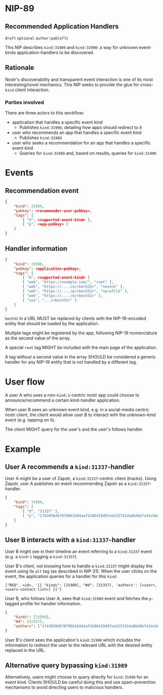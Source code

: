 NIP-89
======

Recommended Application Handlers
--------------------------------

`draft` `optional` `author:pablof7z`

This NIP describes `kind:31989` and `kind:31990`: a way for unknown event-kinds application-handlers to be discovered.

## Rationale
Nostr's discoverability and transparent event interaction is one of its most interesting/novel mechanics. This NIP seeks to provide the glue for cross-`kind` client interaction.

### Parties involved
There are three actors to this workflow:

* application that handles a specific event kind
    * Publishes `kind:31990`, detailing how apps should redirect to it
* user who recommends an app that handles a specific event kind
    * Publishes `kind:31989`
* user who seeks a recommendation for an app that handles a specific event kind
    * Queries for `kind:31989` and, based on results, queries for `kind:31990`

# Events

## Recommendation event
```json
{
    "kind": 31989,
    "pubkey": <recommender-user-pubkey>,
    "tags": [
        [ "d", <supported-event-kind> ],
        [ "p", <app-pubkey> ]
    ]
}
```

## Handler information
```json
{
    "kind": 31990,
    "pubkey": <application-pubkey>,
    "tags": [
        [ "d", <supported-event-kind> ]
        [ "web", "https://example.com/", "root" ],
        [ "web", "https://..../a/<bech32>", "nevent" ],
        [ "web", "https://..../p/<bech32>", "nprofile" ],
        [ "web", "https://..../e/<bech32>" ],
        [ "ios", ".../<bech32>" ]
    ]
}
```

`bech32` in a URL MUST be replaced by clients with the NIP-19-encoded entity that should be loaded by the application.

Multiple tags might be registered by the app, following NIP-19 nomenclature as the second value of the array.

A special `root` tag MIGHT be included with the main page of the application.

A tag without a second value in the array SHOULD be considered a generic handler for any NIP-19 entity that is not handled by a different tag.

# User flow
A user A who uses a non-`kind:1`-centric nostr app could choose to announce/recommend a certain kind-handler application.

When user B sees an unknown event kind, e.g. in a social-media centric nostr client, the client would allow user B to interact with the unknown-kind event (e.g. tapping on it).

The client MIGHT query for the user's and the user's follows handler.

# Example

## User A recommends a `kind:31337`-handler
User A might be a user of Zapstr, a `kind:31337`-centric client (tracks). Using Zapstr, user A publishes an event recommending Zapstr as a `kind:31337`-handler.

```json
{
    "kind": 31989,
    "tags": [
        [ "d", "31337" ],
        [ "p", "1743058db7078661b94aaf4286429d97ee5257d14a86d6bfa54cb0482b876fb0" ],
    ]
}
```

## User B interacts with a `kind:31337`-handler
User B might see in their timeline an event referring to a `kind:31337` event
(e.g. a `kind:1` tagging a `kind:31337`).

User B's client, not knowing how to handle a `kind:31337` might display the event
using its `alt` tag (as described in NIP-31). When the user clicks on the event,
the application queries for a handler for this `kind`:

`["REQ", <id>, '[{ "kinds": [31989], "#d": [31337], 'authors': [<user>, <users-contact-list>] }]']`

User B, who follows User A, sees that `kind:31989` event and fetches the `p`-tagged profile for handler information.

```json
{
    "kinds": [31990],
    "#d": [31337],
    "authors": ["1743058db7078661b94aaf4286429d97ee5257d14a86d6bfa54cb0482b876fb0"]
}
```

User B's client sees the application's `kind:31990` which includes the information to redirect the user to the relevant URL with the desired entity replaced in the URL.

## Alternative query bypassing `kind:31989`
Alternatively, users might choose to query directly for `kind:31990` for an event kind. Clients SHOULD be careful doing this and use spam-prevention mechanisms to avoid directing users to malicious handlers.
